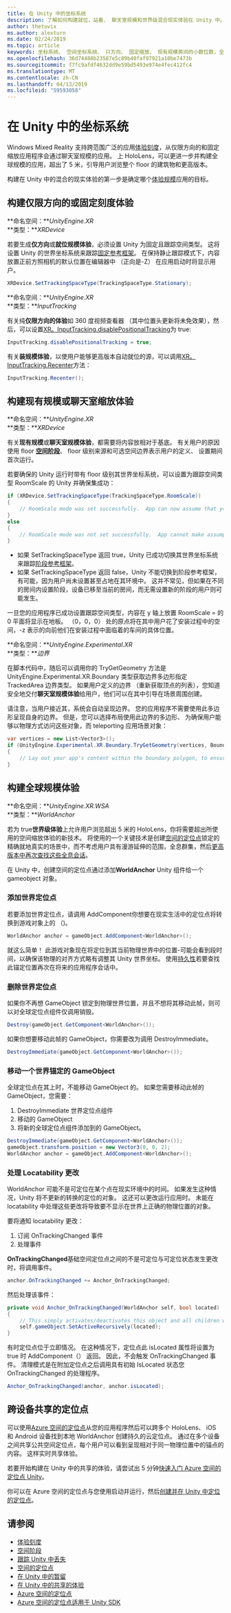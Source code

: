 ```yaml
---
title: 在 Unity 中的坐标系统
description: 了解如何构建就位，站着、 聊天室规模和世界级混合现实体验在 Unity 中。
author: thetuvix
ms.author: alexturn
ms.date: 02/24/2019
ms.topic: article
keywords: 坐标系统、 空间坐标系统、 只方向、 固定缩放、 现有规模房间的小数位数，全球规模，360 度就位，现有、 聊天室、 世界、 规模、 位置、 方向、 Unity、 定位、 空间定位点、 全球定位点，世界上锁定，世界上锁定，锁定正文，正文锁定，跟踪丢失、 locatability、 边界，自动
ms.openlocfilehash: 36d74488b23587e5c89b40faf97921a10be7473b
ms.sourcegitcommit: f7fc9afdf4632dd9e59bd5493e974e4fec412fc4
ms.translationtype: MT
ms.contentlocale: zh-CN
ms.lasthandoff: 04/13/2019
ms.locfileid: "59593058"
---
```

# <a name="coordinate-systems-in-unity"></a>在 Unity 中的坐标系统

Windows Mixed Reality 支持跨范围广泛的应用[体验刻度](coordinate-systems.md)，从仅限方向的和固定缩放应用程序会通过聊天室规模的应用。 上 HoloLens，可以更进一步并构建全球规模的应用，超出了 5 米，引导用户浏览整个 floor 的建筑物和更高版本。

构建在 Unity 中的混合的现实体验的第一步是确定哪个[体验规模](coordinate-systems.md)应用的目标。

## <a name="building-an-orientation-only-or-seated-scale-experience"></a>构建仅限方向的或固定刻度体验

**命名空间：***UnityEngine.XR*<br>
**类型：***XRDevice*

若要生成**仅方向**或**就位规模体验**，必须设置 Unity 为固定且跟踪空间类型。 这将设置 Unity 的世界坐标系统来跟踪[固定参考框架](coordinate-systems.md#spatial-coordinate-systems)。 在保持静止跟踪模式下，内容放置正前方照相机的默认位置在编辑器中 （正向是-Z） 在应用启动时将显示用户。

```cs
XRDevice.SetTrackingSpaceType(TrackingSpaceType.Stationary);
```

**命名空间：***UnityEngine.XR*<br>
**类型：***InputTracking*

有关纯**仅限方向的体验**如 360 度视频查看器 （其中位置头更新将未免效果），然后，可以设置[XR。InputTracking.disablePositionalTracking](https://docs.unity3d.com/ScriptReference/XR.InputTracking-disablePositionalTracking.html)为 true:

```cs
InputTracking.disablePositionalTracking = true;
```

有关**装规模体验**，以使用户能够更高版本自动就位的源，可以调用[XR。InputTracking.Recenter](https://docs.unity3d.com/ScriptReference/XR.InputTracking.Recenter.html)方法：

```cs
InputTracking.Recenter();
```

## <a name="building-a-standing-scale-or-room-scale-experience"></a>构建现有规模或聊天室缩放体验

**命名空间：***UnityEngine.XR*<br>
**类型：***XRDevice*

有关**现有规模**或**聊天室规模体验**，都需要将内容放相对于基底。 有关用户的原因使用 floor **[空间阶段](coordinate-systems.md#spatial-coordinate-systems)**、 floor 级别来源和可选空间边界表示用户的定义、 设置期间首次运行。

若要确保的 Unity 运行时带有 floor 级别其世界坐标系统，可以设置为跟踪空间类型 RoomScale 的 Unity 并确保集成功：

```cs
if (XRDevice.SetTrackingSpaceType(TrackingSpaceType.RoomScale))
{
    // RoomScale mode was set successfully.  App can now assume that y=0 in Unity world coordinate represents the floor.
}
else
{
    // RoomScale mode was not set successfully.  App cannot make assumptions about where the floor plane is.
}
```
* 如果 SetTrackingSpaceType 返回 true，Unity 已成功切换其世界坐标系统来跟踪[阶段参考框架](coordinate-systems.md#spatial-coordinate-systems)。
* 如果 SetTrackingSpaceType 返回 false，Unity 不能切换到阶段参考框架，有可能，因为用户尚未设置甚至占地在其环境中。 这并不常见，但如果在不同的房间内设置阶段，设备已移至当前的房间，而无需设置新的阶段的用户则可能发生。

一旦您的应用程序已成功设置跟踪空间类型，内容在 y 轴上放置 RoomScale = 的 0 平面将显示在地板。 （0，0，0） 处的原点将在其中用户花了安装过程中的空间，-z 表示的向前他们在安装过程中面临着的车间的具体位置。

**命名空间：***UnityEngine.Experimental.XR*<br>
**类型：***边界*

在脚本代码中，随后可以调用你的 TryGetGeometry 方法是 UnityEngine.Experimental.XR.Boundary 类型获取边界多边形指定 TrackedArea 边界类型。 如果用户定义的边界 （重新获取顶点的列表），您知道安全地交付**聊天室规模体验**给用户，他们可以在其中引导在场景周围创建。

请注意，当用户接近其，系统会自动呈现边界。 您的应用程序不需要使用此多边形呈现自身的边界。 但是，您可以选择布局使用此边界的多边形、 为确保用户能够以物理方式访问这些对象，而 teleporting 应用场景对象：

```cs
var vertices = new List<Vector3>();
if (UnityEngine.Experimental.XR.Boundary.TryGetGeometry(vertices, Boundary.Type.TrackedArea))
{
    // Lay out your app's content within the boundary polygon, to ensure that users can reach it without teleporting.
}
```

## <a name="building-a-world-scale-experience"></a>构建全球规模体验

**命名空间：***UnityEngine.XR.WSA*<br>
**类型：***WorldAnchor*

若为 true**世界级体验**上允许用户浏览超出 5 米的 HoloLens，你将需要超出所使用的空间缩放体验的新技术。 将使用的一个关键技术是创建[空间的定位点](coordinate-systems.md#spatial-anchors)锁定的精确就地真实的场景中，而不考虑用户具有漫游延伸的范围，全息群集，然后[更高版本中再次查找这些全息会话](coordinate-systems.md#spatial-anchor-persistence)。

在 Unity 中，创建空间的定位点通过添加**WorldAnchor** Unity 组件给一个 gameobject 对象。

### <a name="adding-a-world-anchor"></a>添加世界定位点

若要添加世界定位点，请调用 AddComponent<WorldAnchor>你想要在现实生活中的定位点将转换到游戏对象上的 （)。

```cs
WorldAnchor anchor = gameObject.AddComponent<WorldAnchor>();
```

就这么简单！ 此游戏对象现在将定位到其当前物理世界中的位置-可能会看到段时间，以确保该物理的对齐方式略有调整其 Unity 世界坐标。 使用[持久性](persistence-in-unity.md)若要查找此锚定位置再次在将来的应用程序会话中。

### <a name="removing-a-world-anchor"></a>删除世界定位点

如果你不再想 GameObject 锁定到物理世界位置，并且不想将其移动此帧，则可以对全球定位点组件仅调用销毁。

```cs
Destroy(gameObject.GetComponent<WorldAnchor>());
```

如果你想要移动此帧的 GameObject，你需要改为调用 DestroyImmediate。

```cs
DestroyImmediate(gameObject.GetComponent<WorldAnchor>());
```

### <a name="moving-a-world-anchored-gameobject"></a>移动一个世界锚定的 GameObject

全球定位点在其上时，不能移动 GameObject 的。 如果您需要移动此帧的 GameObject，您需要：
1. DestroyImmediate 世界定位点组件
2. 移动的 GameObject
3. 将新的全球定位点组件添加到的 GameObject。

```cs
DestroyImmediate(gameObject.GetComponent<WorldAnchor>());
gameObject.transform.position = new Vector3(0, 0, 2);
WorldAnchor anchor = gameObject.AddComponent<WorldAnchor>();
```

### <a name="handling-locatability-changes"></a>处理 Locatability 更改

WorldAnchor 可能不是可定位在某个点在现实环境中的时间。 如果发生这种情况，Unity 将不更新的转换的定位的对象。 这还可以更改运行应用时。 未能在 locatability 中处理这些更改将导致要不显示在世界上正确的物理位置的对象。

要将通知 locatability 更改：
1. 订阅 OnTrackingChanged 事件
2. 处理事件

**OnTrackingChanged**基础空间定位点之间的不是可定位与可定位状态发生更改时，将调用事件。

```cs
anchor.OnTrackingChanged += Anchor_OnTrackingChanged;
```

然后处理该事件：

```cs
private void Anchor_OnTrackingChanged(WorldAnchor self, bool located)
{
    // This simply activates/deactivates this object and all children when tracking changes
    self.gameObject.SetActiveRecursively(located);
}
```

有时定位点位于立即情况。 在这种情况下，定位点此 isLocated 属性将设置为 true 时 AddComponent<WorldAnchor>（） 返回。 因此，不会触发 OnTrackingChanged 事件。 清理模式是在附加定位点之后调用具有初始 IsLocated 状态您 OnTrackingChanged 的处理程序。

```cs
Anchor_OnTrackingChanged(anchor, anchor.isLocated);
```

## <a name="sharing-anchors-across-devices"></a>跨设备共享的定位点

可以使用<a href="https://docs.microsoft.com/azure/spatial-anchors/overview" target="_blank">Azure 空间的定位点</a>从您的应用程序然后可以跨多个 HoloLens、 iOS 和 Android 设备找到本地 WorldAnchor 创建持久的云定位点。  通过在多个设备之间共享公共空间定位点，每个用户可以看到呈现相对于同一物理位置中的锚点的内容。  这样实时共享体验。

若要开始构建在 Unity 中的共享的体验，请尝试出 5 分钟<a href="https://docs.microsoft.com/azure/spatial-anchors/unity-overview" target="_blank">快速入门 Azure 空间的定位点 Unity</a>。

你可以在 Azure 空间的定位点与您使用启动并运行，然后<a href="https://docs.microsoft.com/azure/spatial-anchors/concepts/create-locate-anchors-unity" target="_blank">创建并在 Unity 中定位的定位点</a>。

## <a name="see-also"></a>请参阅
* [体验刻度](coordinate-systems.md#mixed-reality-experience-scales)
* [空间阶段](coordinate-systems.md#stage-frame-of-reference)
* [跟踪 Unity 中丢失](tracking-loss-in-unity.md)
* [空间的定位点](spatial-anchors.md)
* [在 Unity 中的暂留](persistence-in-unity.md)
* [在 Unity 中的共享的体验](shared-experiences-in-unity.md)
* <a href="https://docs.microsoft.com/azure/spatial-anchors" target="_blank">Azure 空间的定位点</a>
* <a href="https://docs.microsoft.com/dotnet/api/Microsoft.Azure.SpatialAnchors" target="_blank">Azure 空间的定位点适用于 Unity SDK</a>